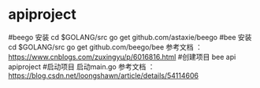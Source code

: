 # apiproject
    
#beego 安装
    cd $GOLANG/src
    go get github.com/astaxie/beego
#bee 安装
    cd $GOLANG/src
    go get github.com/beego/bee
    参考文档 ： https://www.cnblogs.com/zuxingyu/p/6016816.html
#创建项目
    bee api apiproject
#启动项目
    启动main.go
    参考文档 ： https://blog.csdn.net/loongshawn/article/details/54114606